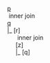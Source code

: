[p](cnn.com) <br/>
&nbsp;inner join <br/>
[q](cnbc.com) <br/>
|_ [r] <br/>
&nbsp;&nbsp;&nbsp;&nbsp;&nbsp; inner join <br/>
&nbsp;&nbsp;&nbsp;&nbsp; [z] <br/>
&nbsp;&nbsp;&nbsp;&nbsp; |_ [q] <br/>

